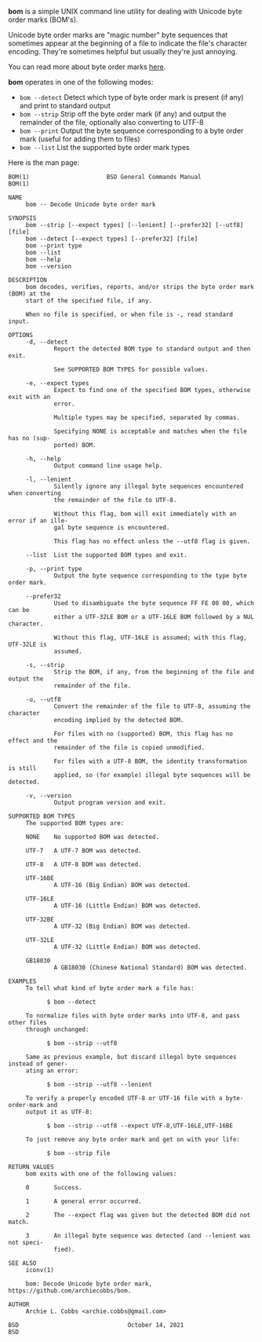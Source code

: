 **bom** is a simple UNIX command line utility for dealing with Unicode byte order marks (BOM's).

Unicode byte order marks are "magic number" byte sequences that sometimes appear at the beginning of a file to indicate the file's character encoding. They're sometimes helpful but usually they're just annoying.

You can read more about byte order marks [here](https://en.wikipedia.org/wiki/Byte_order_mark).

**bom** operates in one of the following modes:

  * `bom --detect` Detect which type of byte order mark is present (if any) and print to standard output
  * `bom --strip` Strip off the byte order mark (if any) and output the remainder of the file, optionally also converting to UTF-8
  * `bom --print` Output the byte sequence corresponding to a byte order mark (useful for adding them to files)
  * `bom --list` List the supported byte order mark types

Here is the man page:
```
BOM(1)                      BSD General Commands Manual                      BOM(1)

NAME
     bom -- Decode Unicode byte order mark

SYNOPSIS
     bom --strip [--expect types] [--lenient] [--prefer32] [--utf8] [file]
     bom --detect [--expect types] [--prefer32] [file]
     bom --print type
     bom --list
     bom --help
     bom --version

DESCRIPTION
     bom decodes, verifies, reports, and/or strips the byte order mark (BOM) at the
     start of the specified file, if any.

     When no file is specified, or when file is -, read standard input.

OPTIONS
     -d, --detect
             Report the detected BOM type to standard output and then exit.

             See SUPPORTED BOM TYPES for possible values.

     -e, --expect types
             Expect to find one of the specified BOM types, otherwise exit with an
             error.

             Multiple types may be specified, separated by commas.

             Specifying NONE is acceptable and matches when the file has no (sup-
             ported) BOM.

     -h, --help
             Output command line usage help.

     -l, --lenient
             Silently ignore any illegal byte sequences encountered when converting
             the remainder of the file to UTF-8.

             Without this flag, bom will exit immediately with an error if an ille-
             gal byte sequence is encountered.

             This flag has no effect unless the --utf8 flag is given.

     --list  List the supported BOM types and exit.

     -p, --print type
             Output the byte sequence corresponding to the type byte order mark.

     --prefer32
             Used to disambiguate the byte sequence FF FE 00 00, which can be
             either a UTF-32LE BOM or a UTF-16LE BOM followed by a NUL character.

             Without this flag, UTF-16LE is assumed; with this flag, UTF-32LE is
             assumed.

     -s, --strip
             Strip the BOM, if any, from the beginning of the file and output the
             remainder of the file.

     -u, --utf8
             Convert the remainder of the file to UTF-8, assuming the character
             encoding implied by the detected BOM.

             For files with no (supported) BOM, this flag has no effect and the
             remainder of the file is copied unmodified.

             For files with a UTF-8 BOM, the identity transformation is still
             applied, so (for example) illegal byte sequences will be detected.

     -v, --version
             Output program version and exit.

SUPPORTED BOM TYPES
     The supported BOM types are:

     NONE    No supported BOM was detected.

     UTF-7   A UTF-7 BOM was detected.

     UTF-8   A UTF-8 BOM was detected.

     UTF-16BE
             A UTF-16 (Big Endian) BOM was detected.

     UTF-16LE
             A UTF-16 (Little Endian) BOM was detected.

     UTF-32BE
             A UTF-32 (Big Endian) BOM was detected.

     UTF-32LE
             A UTF-32 (Little Endian) BOM was detected.

     GB18030
             A GB18030 (Chinese National Standard) BOM was detected.

EXAMPLES
     To tell what kind of byte order mark a file has:

           $ bom --detect

     To normalize files with byte order marks into UTF-8, and pass other files
     through unchanged:

           $ bom --strip --utf8

     Same as previous example, but discard illegal byte sequences instead of gener-
     ating an error:

           $ bom --strip --utf8 --lenient

     To verify a properly encoded UTF-8 or UTF-16 file with a byte-order-mark and
     output it as UTF-8:

           $ bom --strip --utf8 --expect UTF-8,UTF-16LE,UTF-16BE

     To just remove any byte order mark and get on with your life:

           $ bom --strip file

RETURN VALUES
     bom exits with one of the following values:

     0       Success.

     1       A general error occurred.

     2       The --expect flag was given but the detected BOM did not match.

     3       An illegal byte sequence was detected (and --lenient was not speci-
             fied).

SEE ALSO
     iconv(1)

     bom: Decode Unicode byte order mark, https://github.com/archiecobbs/bom.

AUTHOR
     Archie L. Cobbs <archie.cobbs@gmail.com>

BSD                               October 14, 2021                              BSD
```
